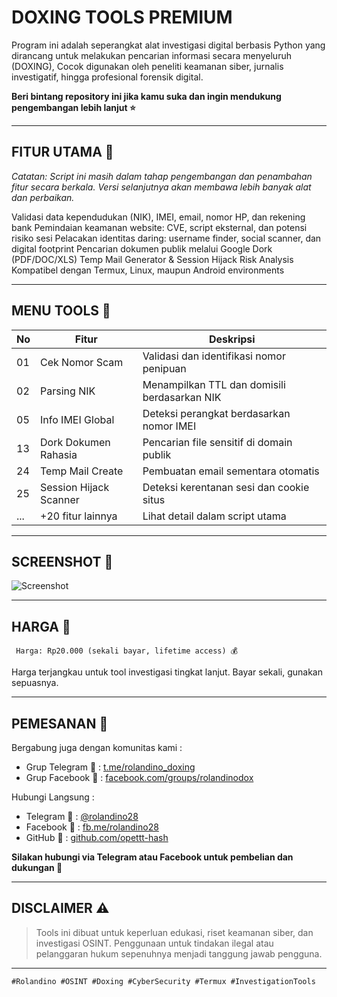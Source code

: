 # DOXING TOOLS PREMIUM 

Program ini adalah seperangkat alat investigasi digital berbasis Python yang dirancang untuk melakukan pencarian informasi secara menyeluruh (DOXING), Cocok digunakan oleh peneliti keamanan siber, jurnalis investigatif, hingga profesional forensik digital.

**Beri bintang repository ini jika kamu suka dan ingin mendukung pengembangan lebih lanjut ⭐**

---

## FITUR UTAMA 🧠

*Catatan: Script ini masih dalam tahap pengembangan dan penambahan fitur secara berkala. Versi selanjutnya akan membawa lebih banyak alat dan perbaikan.*

Validasi data kependudukan (NIK), IMEI, email, nomor HP, dan rekening bank
Pemindaian keamanan website: CVE, script eksternal, dan potensi risiko sesi
Pelacakan identitas daring: username finder, social scanner, dan digital footprint
Pencarian dokumen publik melalui Google Dork (PDF/DOC/XLS)
Temp Mail Generator & Session Hijack Risk Analysis
Kompatibel dengan Termux, Linux, maupun Android environments

---

## MENU TOOLS 📌

| No  | Fitur                  | Deskripsi                                    |
| --- | ---------------------- | -------------------------------------------- |
| 01  | Cek Nomor Scam         | Validasi dan identifikasi nomor penipuan     |
| 02  | Parsing NIK            | Menampilkan TTL dan domisili berdasarkan NIK |
| 05  | Info IMEI Global       | Deteksi perangkat berdasarkan nomor IMEI     |
| 13  | Dork Dokumen Rahasia   | Pencarian file sensitif di domain publik     |
| 24  | Temp Mail Create       | Pembuatan email sementara otomatis           |
| 25  | Session Hijack Scanner | Deteksi kerentanan sesi dan cookie situs     |
| ... | +20 fitur lainnya      | Lihat detail dalam script utama              |

---

## SCREENSHOT 🧪

![Screenshot](https://i.imgur.com/123ABC.png) <!-- Ganti link ini ke screenshot real -->

---

## HARGA 💸

```
 Harga: Rp20.000 (sekali bayar, lifetime access) 💰
```

Harga terjangkau untuk tool investigasi tingkat lanjut. Bayar sekali, gunakan sepuasnya.

---

## PEMESANAN 📲

Bergabung juga dengan komunitas kami :

* Grup Telegram 💬 : [t.me/rolandino\_doxing](https://t.me/rolandino_doxing)
* Grup Facebook 💬 : [facebook.com/groups/rolandinodox](https://facebook.com/groups/rolandinodox)

Hubungi Langsung :

* Telegram 💬 : [@rolandino28](https://t.me/rolandino28)
* Facebook 💬 : [fb.me/rolandino28](https://fb.me/rolandino28)
* GitHub   💬 : [github.com/opettt-hash](https://github.com/opettt-hash)

**Silakan hubungi via Telegram atau Facebook untuk pembelian dan dukungan 💬**

---

## DISCLAIMER ⚠️

> Tools ini dibuat untuk keperluan edukasi, riset keamanan siber, dan investigasi OSINT.
> Penggunaan untuk tindakan ilegal atau pelanggaran hukum sepenuhnya menjadi tanggung jawab pengguna.

---

```
#Rolandino #OSINT #Doxing #CyberSecurity #Termux #InvestigationTools
```
